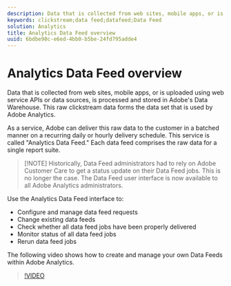 ```yaml
---
description: Data that is collected from web sites, mobile apps, or is uploaded using web service APIs or data sources, is processed and stored in Adobe's Data Warehouse. This raw clickstream data forms the data set that is used by Adobe Analytics.
keywords: clickstream;data feed;datafeed;Data Feed
solution: Analytics
title: Analytics Data Feed overview
uuid: 6bdbe90c-e6ed-4bb0-b5be-24fd795adde4
---
```


# Analytics Data Feed overview

Data that is collected from web sites, mobile apps, or is uploaded using web service APIs or data sources, is processed and stored in Adobe's Data Warehouse. This raw clickstream data forms the data set that is used by Adobe Analytics.

As a service, Adobe can deliver this raw data to the customer in a batched manner on a recurring daily or hourly delivery schedule. This service is called "Analytics Data Feed." Each data feed comprises the raw data for a single report suite.

>[!NOTE] Historically, Data Feed administrators had to rely on Adobe Customer Care to get a status update on their Data Feed jobs. This is no longer the case. The Data Feed user interface is now available to all Adobe Analytics administrators.

Use the Analytics Data Feed interface to:

* Configure and manage data feed requests
* Change existing data feeds
* Check whether all data feed jobs have been properly delivered
* Monitor status of all data feed jobs
* Rerun data feed jobs

The following video shows how to create and manage your own Data Feeds within Adobe Analytics.

>[!VIDEO](https://www.youtube.com/watch?v=m_fb--gNtR4)
